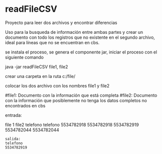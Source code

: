 # readFileCSV

Proyecto para leer dos archivos y encontrar diferencias

Uso para la busqueda de información entre ambas partes y crear un documento con todo los registros que no existente en el segundo archivo,
ideal para líneas que no se encuentran en cbs.

se instala el proceso, se genera el componente jar,
iniciar el proceso con el siguiente comando

java -jar readFileCSV file1, file2

crear una carpeta en la ruta c:/file/

colocar los dos archivo con los nombres file1 y file2

#file1:
  Documento con la información que está completa
#file2: 
 Documento con la información que posiblemente no tenga los datos completos no encontrados en cbs
 
 entrada:
 
  file 1        file2
    telefono      telefono
    5534782918    5534782918
    5534782919    5534782044
    5534782044
    
    salida:
    telefono
    5534782919
